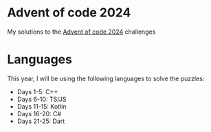 # Advent of code 2024

My solutions to the [Advent of code 2024](https://adventofcode.com/) challenges

# Languages
This year, I will be using the following languages to solve the puzzles:

- Days 1-5: C++
- Days 6-10: TS/JS
- Days 11-15: Kotlin
- Days 16-20: C#
- Days 21-25: Dart
